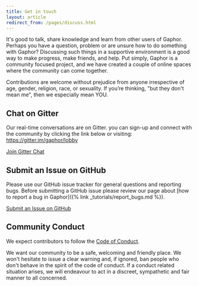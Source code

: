 ```yaml
---
title: Get in touch
layout: article
redirect_from: /pages/discuss.html
---
```


It's good to talk, share knowledge and learn from other users of Gaphor. Perhaps
you have a question, problem or are unsure how to do something with Gaphor?
Discussing such things in a supportive environment is a good way to make
progress, make friends, and help. Put simply, Gaphor is a
community focused project, and we have created a couple of online spaces where
the community can come together.

Contributions are welcome without prejudice from anyone irrespective of age,
gender, religion, race, or sexuality. If you’re thinking, "but they don't mean
me", then we especially mean YOU.

## Chat on Gitter

Our real-time conversations are on Gitter. you can sign-up and connect with
the community by clicking the link below or visiting:
https://gitter.im/gaphor/lobby

[<i class="fab fa-gitter"></i> Join Gitter Chat](https://gitter.im/gaphor/lobby)

## Submit an Issue on GitHub

Please use our GitHub issue tracker for general questions and reporting bugs.
Before submitting a GitHub issue please review our page about
[how to report a bug in Gaphor]({% link _tutorials/report_bugs.md %}).

[<i class="fab fa-github"></i> Submit an Issue on GitHub](https://github.com/gaphor/gaphor/issues)

## Community Conduct

We expect contributors to follow the [Code of
Conduct](https://github.com/gaphor/gaphor/blob/master/CODE_OF_CONDUCT.md).

We want our community to be a safe, welcoming and friendly place.
We won't hesitate to issue a clear warning and, if ignored, ban people who don't
behave in the spirit of the code of conduct. If a conduct related situation arises, we
will endeavour to act in a discreet, sympathetic and fair manner to all
concerned.
